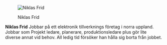 



<div class="author-byline">
<figure class="figure left">
<a><img src="img/jag-liten.png" alt="Niklas Frid"></a>
<figcaption>

<p>Niklas Frid</p>

</figcaption>
</figure>

<p><strong>Niklas Frid</strong></a> Jobbar på ett elektronik tillverknings företag i norra uppland. Jobbar som Projekt ledare, planerare, produktionsledare plus gör lite diverse annat vid behov. All ledig tid försöker han hålla sig borta från jobbet.</p>
</div>
